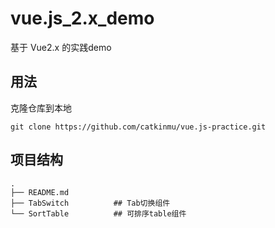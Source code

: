 # vue.js_2.x_demo

基于 Vue2.x 的实践demo

<!-- >初识组件--tab切换 -->

## 用法

克隆仓库到本地

``` code
git clone https://github.com/catkinmu/vue.js-practice.git
```

<!-- 进入仓库根目录,安装依赖
```
yarn install
``` -->

<!-- 启动项目
```
npm start
``` -->

## 项目结构

``` code
.
├── README.md
├── TabSwitch          ## Tab切换组件
└── SortTable          ## 可排序table组件
```
